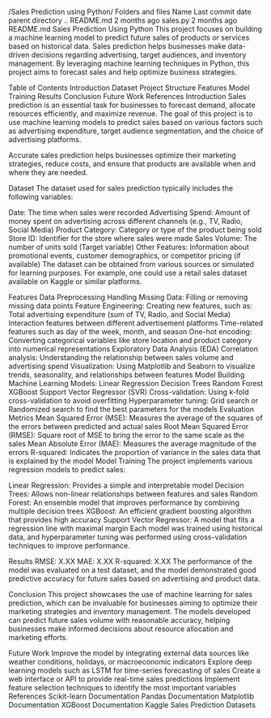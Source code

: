 
/Sales Prediction using Python/
Folders and files
Name	Last commit date
parent directory
..
README.md
2 months ago
sales.py
2 months ago
README.md
Sales Prediction Using Python
This project focuses on building a machine learning model to predict future sales of products or services based on historical data. Sales prediction helps businesses make data-driven decisions regarding advertising, target audiences, and inventory management. By leveraging machine learning techniques in Python, this project aims to forecast sales and help optimize business strategies.

Table of Contents
Introduction
Dataset
Project Structure
Features
Model Training
Results
Conclusion
Future Work
References
Introduction
Sales prediction is an essential task for businesses to forecast demand, allocate resources efficiently, and maximize revenue. The goal of this project is to use machine learning models to predict sales based on various factors such as advertising expenditure, target audience segmentation, and the choice of advertising platforms.

Accurate sales prediction helps businesses optimize their marketing strategies, reduce costs, and ensure that products are available when and where they are needed.

Dataset
The dataset used for sales prediction typically includes the following variables:

Date: The time when sales were recorded
Advertising Spend: Amount of money spent on advertising across different channels (e.g., TV, Radio, Social Media)
Product Category: Category or type of the product being sold
Store ID: Identifier for the store where sales were made
Sales Volume: The number of units sold (Target variable)
Other Features: Information about promotional events, customer demographics, or competitor pricing (if available)
The dataset can be obtained from various sources or simulated for learning purposes. For example, one could use a retail sales dataset available on Kaggle or similar platforms.

Features
Data Preprocessing
Handling Missing Data: Filling or removing missing data points
Feature Engineering: Creating new features, such as:
Total advertising expenditure (sum of TV, Radio, and Social Media)
Interaction features between different advertisement platforms
Time-related features such as day of the week, month, and season
One-hot encoding: Converting categorical variables like store location and product category into numerical representations
Exploratory Data Analysis (EDA)
Correlation analysis: Understanding the relationship between sales volume and advertising spend
Visualization: Using Matplotlib and Seaborn to visualize trends, seasonality, and relationships between features
Model Building
Machine Learning Models:
Linear Regression
Decision Trees
Random Forest
XGBoost
Support Vector Regressor (SVR)
Cross-validation: Using k-fold cross-validation to avoid overfitting
Hyperparameter tuning: Grid search or Randomized search to find the best parameters for the models
Evaluation Metrics
Mean Squared Error (MSE): Measures the average of the squares of the errors between predicted and actual sales
Root Mean Squared Error (RMSE): Square root of MSE to bring the error to the same scale as the sales
Mean Absolute Error (MAE): Measures the average magnitude of the errors
R-squared: Indicates the proportion of variance in the sales data that is explained by the model
Model Training
The project implements various regression models to predict sales:

Linear Regression: Provides a simple and interpretable model
Decision Trees: Allows non-linear relationships between features and sales
Random Forest: An ensemble model that improves performance by combining multiple decision trees
XGBoost: An efficient gradient boosting algorithm that provides high accuracy
Support Vector Regressor: A model that fits a regression line with maximal margin
Each model was trained using historical data, and hyperparameter tuning was performed using cross-validation techniques to improve performance.

Results
RMSE: X.XX
MAE: X.XX
R-squared: X.XX
The performance of the model was evaluated on a test dataset, and the model demonstrated good predictive accuracy for future sales based on advertising and product data.

Conclusion
This project showcases the use of machine learning for sales prediction, which can be invaluable for businesses aiming to optimize their marketing strategies and inventory management. The models developed can predict future sales volume with reasonable accuracy, helping businesses make informed decisions about resource allocation and marketing efforts.

Future Work
Improve the model by integrating external data sources like weather conditions, holidays, or macroeconomic indicators
Explore deep learning models such as LSTM for time-series forecasting of sales
Create a web interface or API to provide real-time sales predictions
Implement feature selection techniques to identify the most important variables
References
Scikit-learn Documentation
Pandas Documentation
Matplotlib Documentation
XGBoost Documentation
Kaggle Sales Prediction Datasets
